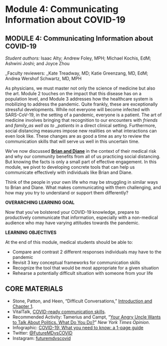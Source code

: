 # Module 4: Communicating Information about COVID-19

## MODULE 4: Communicating Information about COVID-19

_Student authors:_ Isaac Alty; Andrew Foley, MPH; Michael Kochis, EdM; Ashwini Joshi; and Joyce Zhou

\_Faculty reviewers: \_Kate Treadway, MD; Katie Greenzang, MD, EdM; Andrea Wershof Schwartz, MD, MPH

As physicians, we must master not only the science of medicine but also the art. Module 2 touches on the impact that this disease has on a population level, and Module 3 addresses how the healthcare system is mobilizing to address the pandemic. Quite frankly, these are exceptionally stressful developments. While not everyone will become infected with SARS-CoV-19, in the setting of a pandemic, everyone is a patient. The art of medicine involves bringing that recognition to our encounters with _friends_ and _family\_as well as to \_patients_ in a direct clinical setting. Furthermore, social distancing measures impose new realities on what interactions can even look like. These changes are as good a time as any to review the communication skills that will serve us well in this uncertain time.

We’ve now discussed [**Brian and Diane**](https://docs.google.com/document/d/13JfRRw1GEIKz4JCde8WcQBCHnu-7nn11P_z0dHov1eA/edit) in the context of their medical risk and why our community benefits from all of us practicing social distancing. But knowing the facts is only a small part of effective engagement. In this module, we pivot to developing concrete tools that can help us communicate effectively with individuals like Brian and Diane.

Think of the people in your own life who may be struggling in similar ways to Brian and Diane. What makes communicating with them challenging, and how may you try to understand or support them differently?

**OVERARCHING LEARNING GOAL**

Now that you’ve bolstered your COVID-19 knowledge, prepare to productively communicate that information, especially with a non-medical audience who may have varying attitudes towards the pandemic.

 **LEARNING OBJECTIVES**

At the end of this module, medical students should be able to:

* Compare and contrast 2 different responses individuals may have to the pandemic
* Revisit 3 key conceptual frameworks for communication skills
* Recognize the tool that would be most appropriate for a given situation
* Rehearse a potentially difficult situation with someone from your life

## CORE MATERIALS

* Stone, Patton, and Heen, “Difficult Conversations,” [Introduction and Chapter 1](https://drive.google.com/file/d/1S-R5-b5lSgOvQqO4OJqCWMrEHFzPKZzS/view?usp=sharing).
* VitalTalk, [COVID-ready communication skills](https://docs.google.com/document/d/1uSh0FeYdkGgHsZqem552iC0KmXIgaGKohl7SoeY2UXQ/mobilebasic).
* Recommended Activity: Tamerius and Campt, “[Your Angry Uncle Wants to Talk About Politics. What Do You Do?](https://www.nytimes.com/interactive/2019/11/26/opinion/family-holiday-talk-impeachment.html)” _New York Times Opinion_.
* Infographic: [COVID-19: What you need to know: a 1-page guide](https://drive.google.com/file/d/1DhgIqGB7MNaK8LCH5_M2oew2N0oGPFnD/view?usp=sharing)
* Twitter: [@FutureMDvsCOVID](https://twitter.com/FutureMDvsCOVID)
* Instagram: [futuremdvscovid](https://www.instagram.com/futuremdvscovid/)

